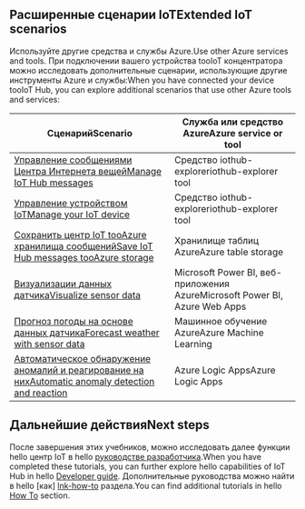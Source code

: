 ## <a name="extended-iot-scenarios"></a><span data-ttu-id="058d7-101">Расширенные сценарии IoT</span><span class="sxs-lookup"><span data-stu-id="058d7-101">Extended IoT scenarios</span></span>

<span data-ttu-id="058d7-102">Используйте другие средства и службы Azure.</span><span class="sxs-lookup"><span data-stu-id="058d7-102">Use other Azure services and tools.</span></span> <span data-ttu-id="058d7-103">При подключении вашего устройства tooIoT концентратора можно исследовать дополнительные сценарии, использующие другие инструменты Azure и службы:</span><span class="sxs-lookup"><span data-stu-id="058d7-103">When you have connected your device tooIoT Hub, you can explore additional scenarios that use other Azure tools and services:</span></span>

| <span data-ttu-id="058d7-104">Сценарий</span><span class="sxs-lookup"><span data-stu-id="058d7-104">Scenario</span></span>                                                   | <span data-ttu-id="058d7-105">Служба или средство Azure</span><span class="sxs-lookup"><span data-stu-id="058d7-105">Azure service or tool</span></span>              |
|----------------------------------------------------------- |------------------------------------|
| <span data-ttu-id="058d7-106">[Управление сообщениями Центра Интернета вещей][Mg_IoT_Hub_Msg]</span><span class="sxs-lookup"><span data-stu-id="058d7-106">[Manage IoT Hub messages][Mg_IoT_Hub_Msg]</span></span>                  | <span data-ttu-id="058d7-107">Средство iothub-explorer</span><span class="sxs-lookup"><span data-stu-id="058d7-107">iothub-explorer tool</span></span>               |
| <span data-ttu-id="058d7-108">[Управление устройством IoT][Mg_IoT_Dv]</span><span class="sxs-lookup"><span data-stu-id="058d7-108">[Manage your IoT device][Mg_IoT_Dv]</span></span>                        | <span data-ttu-id="058d7-109">Средство iothub-explorer</span><span class="sxs-lookup"><span data-stu-id="058d7-109">iothub-explorer tool</span></span>               |
| <span data-ttu-id="058d7-110">[Сохранить центр IoT tooAzure хранилища сообщений][Sv_IoT_Msg_Stor]</span><span class="sxs-lookup"><span data-stu-id="058d7-110">[Save IoT Hub messages tooAzure storage][Sv_IoT_Msg_Stor]</span></span>  | <span data-ttu-id="058d7-111">Хранилище таблиц Azure</span><span class="sxs-lookup"><span data-stu-id="058d7-111">Azure table storage</span></span>                |
| <span data-ttu-id="058d7-112">[Визуализации данных датчика][Vis_Data]</span><span class="sxs-lookup"><span data-stu-id="058d7-112">[Visualize sensor data][Vis_Data]</span></span>                          | <span data-ttu-id="058d7-113">Microsoft Power BI, веб-приложения Azure</span><span class="sxs-lookup"><span data-stu-id="058d7-113">Microsoft Power BI, Azure Web Apps</span></span> |
| <span data-ttu-id="058d7-114">[Прогноз погоды на основе данных датчика][Weather_Forecast]</span><span class="sxs-lookup"><span data-stu-id="058d7-114">[Forecast weather with sensor data][Weather_Forecast]</span></span>      | <span data-ttu-id="058d7-115">Машинное обучение Azure</span><span class="sxs-lookup"><span data-stu-id="058d7-115">Azure Machine Learning</span></span>             |
| <span data-ttu-id="058d7-116">[Автоматическое обнаружение аномалий и реагирование на них][Anomaly_Detect]</span><span class="sxs-lookup"><span data-stu-id="058d7-116">[Automatic anomaly detection and reaction][Anomaly_Detect]</span></span> | <span data-ttu-id="058d7-117">Azure Logic Apps</span><span class="sxs-lookup"><span data-stu-id="058d7-117">Azure Logic Apps</span></span>                   |

## <a name="next-steps"></a><span data-ttu-id="058d7-118">Дальнейшие действия</span><span class="sxs-lookup"><span data-stu-id="058d7-118">Next steps</span></span>

<span data-ttu-id="058d7-119">После завершения этих учебников, можно исследовать далее функции hello центр IoT в hello [руководстве разработчика][lnk-dev-guide].</span><span class="sxs-lookup"><span data-stu-id="058d7-119">When you have completed these tutorials, you can further explore hello capabilities of IoT Hub in hello [Developer guide][lnk-dev-guide].</span></span> <span data-ttu-id="058d7-120">Дополнительные руководства можно найти в hello [как] [ lnk-how-to] раздела.</span><span class="sxs-lookup"><span data-stu-id="058d7-120">You can find additional tutorials in hello [How To][lnk-how-to] section.</span></span>


[Mg_IoT_Hub_Msg]: ../articles/iot-hub/iot-hub-explorer-cloud-device-messaging.md
[Mg_IoT_Dv]: ../articles/iot-hub/iot-hub-device-management-iothub-explorer.md
[Sv_IoT_Msg_Stor]: ../articles/iot-hub/iot-hub-store-data-in-azure-table-storage.md
[Vis_Data]: ../articles/iot-hub/iot-hub-live-data-visualization-in-power-bi.md
[Weather_Forecast]: ../articles/iot-hub/iot-hub-weather-forecast-machine-learning.md
[Anomaly_Detect]: ../articles/iot-hub/iot-hub-monitoring-notifications-with-azure-logic-apps.md
[lnk-dev-guide]: ../articles/iot-hub/iot-hub-devguide.md
[lnk-how-to]: ../articles/iot-hub/iot-hub-how-to.md